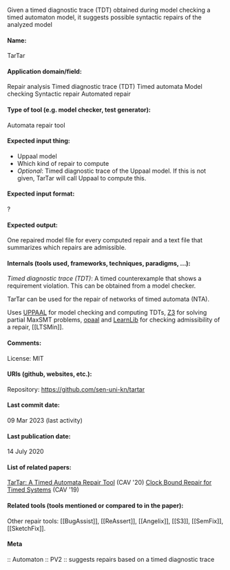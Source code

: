 Given a timed diagnostic trace (TDT) obtained during model checking a timed automaton model, it suggests possible syntactic repairs of the analyzed model

#### Name:
TarTar

#### Application domain/field:
Repair analysis
Timed diagnostic trace (TDT)
Timed automata
Model checking
Syntactic repair
Automated repair

#### Type of tool (e.g. model checker, test generator):
Automata repair tool

#### Expected input thing:
- Uppaal model
- Which kind of repair to compute
- *Optional*: Timed diagnostic trace of the Uppaal model. If this is not given, TarTar will call Uppaal to compute this.

#### Expected input format:
?

#### Expected output:
One repaired model file for every computed repair and a text file that summarizes which repairs are admissible.

#### Internals (tools used, frameworks, techniques, paradigms, ...):
*Timed diagnostic trace (TDT)*: A timed counterexample that shows a requirement violation. This can be obtained from a model checker.

TarTar can be used for the repair of networks of timed automata (NTA).

Uses [UPPAAL](Frameworks/UPPAAL.md) for model checking and computing TDTs, [Z3](Solvers/SMT/Z3.md) for solving partial MaxSMT problems, [opaal](Checkers/opaal.md) and [LearnLib](Libraries/LearnLib.md) for checking admissibility of a repair, [[LTSMin]].

#### Comments:
License: MIT

#### URIs (github, websites, etc.):
Repository: https://github.com/sen-uni-kn/tartar

#### Last commit date:
09 Mar 2023 (last activity)

#### Last publication date:
14 July 2020

#### List of related papers:
[TarTar: A Timed Automata Repair Tool](https://doi.org/10.1007/978-3-030-53288-8_25) (CAV '20)
[Clock Bound Repair for Timed Systems](https://doi.org/10.1007/978-3-030-25540-4_5) (CAV '19)

#### Related tools (tools mentioned or compared to in the paper):
Other repair tools: [[BugAssist]], [[ReAssert]], [[Angelix]], [[S3]], [[SemFix]], [[SketchFix]].

#### Meta
:: Automaton
:: PV2 :: suggests repairs based on a timed diagnostic trace
